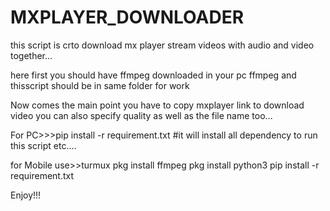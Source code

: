 # MXPLAYER_DOWNLOADER
this script is crto download mx player stream videos with audio and video together...

here first you should have ffmpeg downloaded in your pc
ffmpeg and thisscript should be in same folder for work

Now comes the main point you have to copy mxplayer link to download video you can also specify quality as well as the file name too...


For PC>>>pip install -r requirement.txt
#it will install all dependency to run this script etc....


for Mobile use>>turmux
pkg install ffmpeg
pkg install python3
pip install -r requirement.txt

Enjoy!!!
